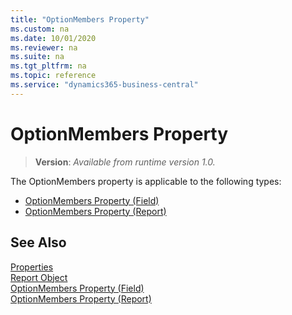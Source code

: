```yaml
---
title: "OptionMembers Property"
ms.custom: na
ms.date: 10/01/2020
ms.reviewer: na
ms.suite: na
ms.tgt_pltfrm: na
ms.topic: reference
ms.service: "dynamics365-business-central"
---
```


# OptionMembers Property
> **Version**: _Available from runtime version 1.0._

The OptionMembers property is applicable to the following types: 
- [OptionMembers Property (Field)](devenv-optionmembers-field-property.md)   
- [OptionMembers Property (Report)](devenv-optionmembers-report-property.md)


## See Also  
[Properties](devenv-properties.md)   
[Report Object](../devenv-report-object.md)   
[OptionMembers Property (Field)](devenv-optionmembers-field-property.md)   
[OptionMembers Property (Report)](devenv-optionmembers-report-property.md)